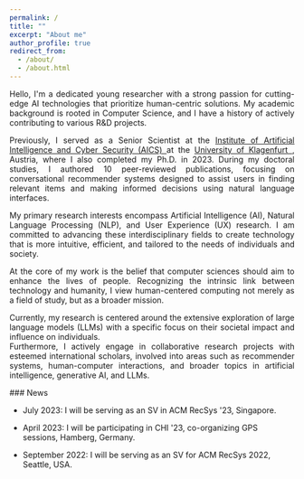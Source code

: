 ```yaml
---
permalink: /
title: ""
excerpt: "About me"
author_profile: true
redirect_from: 
  - /about/
  - /about.html
---
```


<div style="text-align: justify"> 
Hello, I'm a dedicated young researcher with a strong passion for cutting-edge AI technologies 
that prioritize human-centric solutions. My academic background is rooted in Computer Science, 
and I have a history of actively contributing to various R&D projects. <br>

Previously, I served as a Senior Scientist at the <a href="https://www.aau.at/en/aics/"> Institute of Artificial Intelligence 
and Cyber Security (AICS) </a>
at the <a href="https://www.aau.at/en/"> University of Klagenfurt </a>, Austria, where I also completed my Ph.D. in 2023. During my doctoral studies, 
I authored 10 peer-reviewed publications, focusing on conversational recommender systems designed to assist users 
in finding relevant items and making informed decisions using natural language interfaces. <br>


My primary research interests encompass Artificial Intelligence (AI), Natural Language Processing (NLP), 
and User Experience (UX) research. I am committed to advancing these interdisciplinary fields 
to create technology that is more intuitive, efficient, and tailored to the needs of individuals and society. <br>


At the core of my work is the belief that computer sciences should aim to enhance the lives of people. 
Recognizing the intrinsic link between technology and humanity, I view human-centered computing not merely 
as a field of study, but as a broader mission. <br>


Currently, my research is centered around the extensive exploration of large language models (LLMs) 
with a specific focus on their societal impact and influence on individuals.  
Furthermore, I actively engage in collaborative research projects with 
esteemed international scholars, involved into areas such as recommender systems, human-computer interactions, 
and broader topics in artificial intelligence, generative AI, and LLMs. <br>

</div>
### News

- July 2023: I will be serving as an SV in ACM RecSys '23, Singapore.

- April 2023: I will be participating in CHI '23, co-organizing GPS sessions, Hamberg, Germany.

- September 2022: I will be serving as an SV for ACM RecSys 2022, Seattle, USA.


